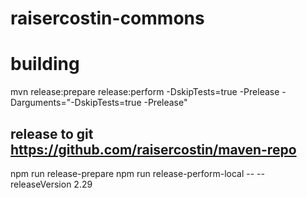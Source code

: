 # raisercostin-commons


<!--
[![Download](https://api.bintray.com/packages/raisercostin/maven/raisercostin-commons/images/download.svg)](https://bintray.com/raisercostin/maven/raisercostin-commons/_latestVersion)
[![Build Status](https://travis-ci.org/raisercostin/yanfs.svg?branch=master)](https://travis-ci.org/raisercostin/yanfs)
[![Codacy Badge](https://www.codacy.com/project/badge/fe1bb28a7735433d89a238ce6f6305c1)](https://www.codacy.com/app/raisercostin/yanfs)
-->

# building

mvn release:prepare release:perform -DskipTests=true -Prelease -Darguments="-DskipTests=true -Prelease"

## release to git https://github.com/raisercostin/maven-repo

npm run release-prepare
npm run release-perform-local -- --releaseVersion 2.29
